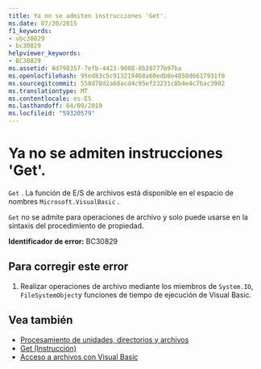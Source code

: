 ```yaml
---
title: Ya no se admiten instrucciones 'Get'.
ms.date: 07/20/2015
f1_keywords:
- vbc30829
- bc30829
helpviewer_keywords:
- BC30829
ms.assetid: 8d798357-7efb-4423-9808-8b20777b97ba
ms.openlocfilehash: 95ed83c5c913219468a60edb8e4850d6617931f0
ms.sourcegitcommit: 558d78d2a68acd4c95ef23231c8b4e4c7bac3902
ms.translationtype: MT
ms.contentlocale: es-ES
ms.lasthandoff: 04/09/2019
ms.locfileid: "59320579"
---
```

# <a name="get-statements-are-no-longer-supported"></a>Ya no se admiten instrucciones 'Get'.
`Get` . La función de E/S de archivos está disponible en el espacio de nombres `Microsoft.VisualBasic` .  
  
 `Get` no se admite para operaciones de archivo y solo puede usarse en la sintaxis del procedimiento de propiedad.  
  
 **Identificador de error:** BC30829  
  
## <a name="to-correct-this-error"></a>Para corregir este error  
  
1. Realizar operaciones de archivo mediante los miembros de `System.IO`, `FileSystemObject`y funciones de tiempo de ejecución de Visual Basic.  
  
## <a name="see-also"></a>Vea también

- [Procesamiento de unidades, directorios y archivos](../../visual-basic/developing-apps/programming/drives-directories-files/processing.md)
- [Get (Instrucción)](../../visual-basic/language-reference/statements/get-statement.md)
- [Acceso a archivos con Visual Basic](../../visual-basic/developing-apps/programming/drives-directories-files/file-access.md)
